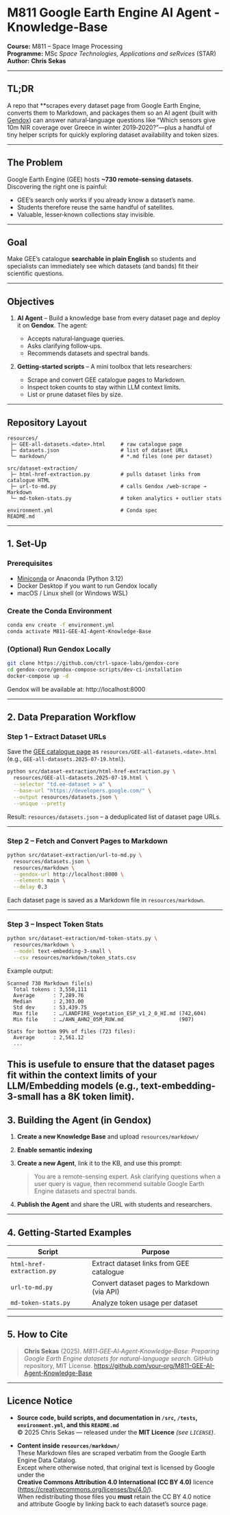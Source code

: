 # M811 Google Earth Engine AI Agent - Knowledge-Base

**Course:** M811 – Space Image Processing  
**Programme:** MSc *Space Technologies, Applications and seRvices* (STAR)  
**Author:** **Chris Sekas**  

---

## TL;DR

A repo that **scrapes every dataset page from Google Earth Engine, converts them to Markdown, and packages them so an AI agent (built with [Gendox](https://gendox.dev/)) can answer natural‑language questions like “Which sensors give 10m NIR coverage over Greece in winter 2019‑2020?”—plus a handful of tiny helper scripts for quickly exploring dataset availability and token sizes.

---

## The Problem

Google Earth Engine (GEE) hosts **~730 remote‑sensing datasets**. Discovering the right one is painful:

- GEE’s search only works if you already know a dataset’s name.
- Students therefore reuse the same handful of satellites.
- Valuable, lesser‑known collections stay invisible.

---

## Goal

Make GEE’s catalogue **searchable in plain English** so students and specialists can immediately see which datasets (and bands) fit their scientific questions.

---

## Objectives

1. **AI Agent** – Build a knowledge base from every dataset page and deploy it on **Gendox**. The agent:
    - Accepts natural‑language queries.
    - Asks clarifying follow‑ups.
    - Recommends datasets and spectral bands.

2. **Getting‑started scripts** – A mini toolbox that lets researchers:
    - Scrape and convert GEE catalogue pages to Markdown.
    - Inspect token counts to stay within LLM context limits.
    - List or prune dataset files by size.

---

## Repository Layout

```
resources/
 ├─ GEE-all-datasets.<date>.html     # raw catalogue page
 ├─ datasets.json                    # list of dataset URLs
 └─ markdown/                        # *.md files (one per dataset)

src/dataset-extraction/
 ├─ html-href-extraction.py          # pulls dataset links from catalogue HTML
 ├─ url-to-md.py                     # calls Gendox /web-scrape → Markdown
 └─ md-token-stats.py                # token analytics + outlier stats

environment.yml                      # Conda spec
README.md
```

---

## 1. Set‑Up

### Prerequisites

- [Miniconda](https://docs.conda.io/en/latest/miniconda.html) or Anaconda (Python 3.12)
- Docker Desktop if you want to run Gendox locally
- macOS / Linux shell (or Windows WSL)

### Create the Conda Environment

```bash
conda env create -f environment.yml
conda activate M811-GEE-AI-Agent-Knowledge-Base
```

### (Optional) Run Gendox Locally

```bash
git clone https://github.com/ctrl-space-labs/gendox-core
cd gendox-core/gendox-compose-scripts/dev-ci-installation
docker-compose up -d
```

Gendox will be available at: http://localhost:8000

---

## 2. Data Preparation Workflow

### Step 1 – Extract Dataset URLs

Save the [GEE catalogue page](https://developers.google.com/earth-engine/datasets/catalog) as `resources/GEE-all-datasets.<date>.html` (e.g., `GEE-all-datasets.2025-07-19.html`).
```bash
python src/dataset-extraction/html-href-extraction.py \
  resources/GEE-all-datasets.2025-07-19.html \
  --selector "td.ee-dataset > a" \
  --base-url "https://developers.google.com/" \
  --output resources/datasets.json \
  --unique --pretty
```

Result: `resources/datasets.json` – a deduplicated list of dataset page URLs.

---

### Step 2 – Fetch and Convert Pages to Markdown

```bash
python src/dataset-extraction/url-to-md.py \
  resources/datasets.json \
  resources/markdown \
  --gendox-url http://localhost:8000 \
  --elements main \
  --delay 0.3
```

Each dataset page is saved as a Markdown file in `resources/markdown`.

---

### Step 3 – Inspect Token Stats

```bash
python src/dataset-extraction/md-token-stats.py \
  resources/markdown \
  --model text-embedding-3-small \
  --csv resources/markdown/token_stats.csv
```

Example output:

```
Scanned 730 Markdown file(s)
  Total tokens : 3,550,111
  Average      : 7,289.76
  Median       : 2,303.00
  Std dev      : 53,439.75
  Max file     : …/LANDFIRE_Vegetation_ESP_v1_2_0_HI.md (742,604)
  Min file     : …/AHN_AHN2_05M_RUW.md                  (907)

Stats for bottom 99% of files (723 files):
  Average      : 2,561.12
  ...
```

This is usefule to ensure that the dataset pages fit within the context limits of your LLM/Embedding models (e.g., text-embedding-3-small has a 8K token limit).
---

## 3. Building the Agent (in Gendox)

1. **Create a new Knowledge Base** and upload `resources/markdown/`
2. **Enable semantic indexing**
3. **Create a new Agent**, link it to the KB, and use this prompt:

   > You are a remote-sensing expert. Ask clarifying questions when a user query is vague, then recommend suitable Google Earth Engine datasets and spectral bands.

4. **Publish the Agent** and share the URL with students and researchers.

---

## 4. Getting‑Started Examples

| Script                          | Purpose                                      |
|---------------------------------|----------------------------------------------|
| `html-href-extraction.py`       | Extract dataset links from GEE catalogue     |
| `url-to-md.py`                  | Convert dataset pages to Markdown (via API)  |
| `md-token-stats.py`             | Analyze token usage per dataset              |

---

## 5. How to Cite

> **Chris Sekas** (2025). *M811‑GEE‑AI‑Agent‑Knowledge‑Base: Preparing Google Earth Engine datasets for natural-language search.* GitHub repository, MIT License. https://github.com/your-org/M811-GEE-AI-Agent-Knowledge-Base

---

## Licence Notice

- **Source code, build scripts, and documentation in `/src`, `/tests`, `environment.yml`, and this `README.md`**  
  © 2025 Chris Sekas — released under the **MIT Licence** *(see `LICENSE`)*.

- **Content inside `resources/markdown/`**  
  These Markdown files are scraped verbatim from the Google Earth Engine Data Catalog.  
  Except where otherwise noted, that original text is licensed by Google under the  
  **Creative Commons Attribution 4.0 International (CC BY 4.0)** licence  
  (<https://creativecommons.org/licenses/by/4.0/>).  
  When redistributing those files you **must** retain the CC BY 4.0 notice and attribute Google by linking back to each dataset’s source page.


